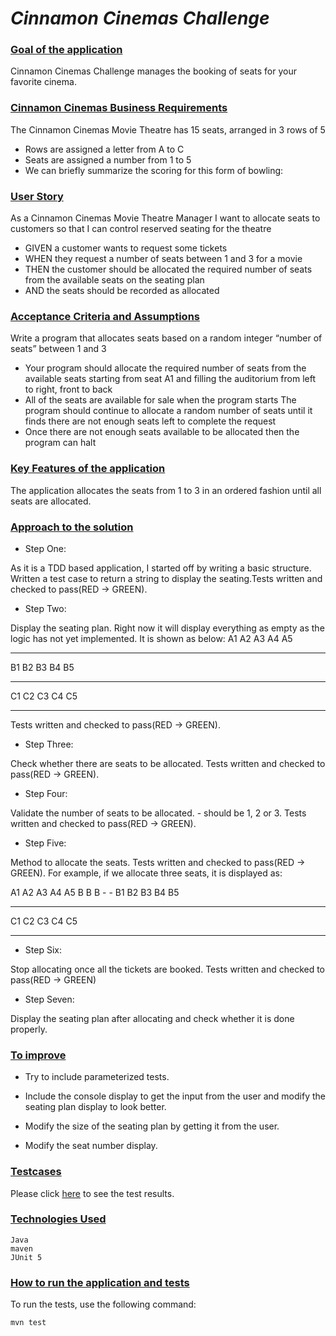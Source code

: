 # _Cinnamon Cinemas Challenge_

### <ins>Goal of the application</ins>

Cinnamon Cinemas Challenge manages the booking of seats for your favorite cinema. 

### <ins>Cinnamon Cinemas Business Requirements</ins>

The Cinnamon Cinemas Movie Theatre has 15 seats, arranged in 3 rows of 5
 - Rows are assigned a letter from A to C
 - Seats are assigned a number from 1 to 5
 - We can briefly summarize the scoring for this form of bowling:

### <ins>User Story</ins>

As a Cinnamon Cinemas Movie Theatre Manager
    I want to allocate seats to customers so that I can control reserved seating for the theatre
    
- GIVEN a customer wants to request some tickets 
- WHEN they request a number of seats between 1 and 3 for a movie 
- THEN the customer should be allocated the required number of seats from the available seats on the seating plan 
- AND the seats should be recorded as allocated

### <ins>Acceptance Criteria and Assumptions</ins>

Write a program that allocates seats based on a random integer “number of seats” between 1 and 3

 - Your program should allocate the required number of seats from the available seats starting from seat A1 and filling the auditorium from
    left to right, front to back 
 - All of the seats are available for sale when the program starts
    The program should continue to allocate a random number of seats until it finds there are not enough seats left to complete the request
 - Once there are not enough seats available to be allocated then the program can halt

### <ins>Key Features of the application</ins>

The application allocates the seats from 1 to 3 in an ordered fashion until all seats are allocated.

### <ins>Approach to the solution</ins>

- Step One:

As it is a TDD based application, I started off by writing a basic structure. Written a test case to return a string 
to display the seating.Tests written and checked to pass(RED -> GREEN).

- Step Two:
  
Display the seating plan. Right now it will display everything as empty as the logic has not yet implemented. It is shown
as below:
A1 A2 A3 A4 A5
 -  -  -  -  - 
B1 B2 B3 B4 B5
 -  -  -  -  - 
C1 C2 C3 C4 C5
 -  -  -  -  - 

Tests written and checked to pass(RED -> GREEN).

- Step Three:

Check whether there are seats to be allocated. Tests written and checked to pass(RED -> GREEN).

- Step Four:

Validate the number of seats to be allocated. - should be 1, 2 or 3. Tests written and checked to pass(RED -> GREEN).

- Step Five:

Method to allocate the seats. Tests written and checked to pass(RED -> GREEN). 
For example, if we allocate three seats, it is displayed as:

A1 A2 A3 A4 A5
 B  B  B  -  - 
B1 B2 B3 B4 B5
 -  -  -  -  - 
C1 C2 C3 C4 C5
 -  -  -  -  - 


- Step Six:

Stop allocating once all the tickets are booked. Tests written and checked to pass(RED -> GREEN)

- Step Seven:
  
Display the seating plan after allocating and check whether it is done properly.

### <ins> To improve </ins>

- Try to include parameterized tests.
  
- Include the console display to get the input from the user and modify the seating plan display to look better.

- Modify the size of the seating plan by getting it from the user.

- Modify the seat number display.

### <ins> Testcases </ins>

Please click [here](https://htmlpreview.github.io/?https://github.com/archanajl/CinnamonCinemasChallenge/blob/master/docs/Test%20Results%20-%20BookingTest.html) to see the test results.
### <ins>Technologies Used</ins>

    Java
    maven
    JUnit 5

### <ins>How to run the application and tests</ins>

To run the tests, use the following command:

    mvn test
    
